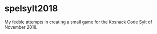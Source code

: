 # spelsylt2018
My feeble attempts in creating a small game for the Kosnack Code Sylt of November 2018.

